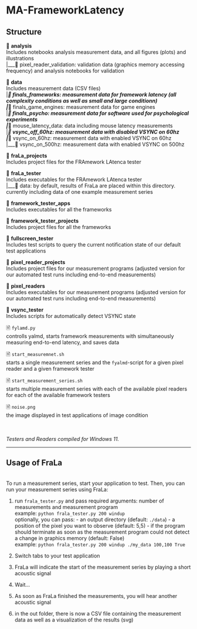 # MA-FrameworkLatency

## Structure

📁 **analysis**
<br>Includes notebooks analysis measurement data, and all figures (plots) and illustrations
<br>|___📁 pixel_reader_validation: validation data (graphics memory accessing frequency) and analysis notebooks for validation

📁 **data**
<br>Includes measurement data (CSV files)
<br>|___📁 finals_frameworks: measurement data for framework latency (all complexity conditions as well as small and large conditionn)
<br>|___📁 finals_game_engines: measurement data for game engines
<br>|___📁 finals_psycho: measurement data for software used for psychological experiments
<br>|___📁 mouse_latency_data: data including mouse latency measurements
<br>|___📁 vsync_off_60hz: measurement data with disabled VSYNC on 60hz
<br>|___📁 vsync_on_60hz: measurement data with enabled VSYNC on 60hz
<br>|___📁 vsync_on_500hz: measurement data with enabled VSYNC on 500hz

📁 **fraLa_projects**
<br>Includes project files for the FRAmework LAtenca tester

📁 **fraLa_tester**
<br>Includes executables for the FRAmework LAtenca tester
<br>|___📁 data: by default, results of FraLa are placed within this directory. currently including data of one example measurement series

📁 **framework_tester_apps**
<br>Includes executables for all the frameworks

📁 **framework_tester_projects**
<br>Includes project files for all the frameworks

📁 **fullscreen_tester**
<br>Includes test scripts to query the current notification state of our default test applications

📁 **pixel_reader_projects**
<br>Includes project files for our measurement programs (adjusted version for our automated test runs including end-to-end measurements)

📁 **pixel_readers**
<br>Includes executables for our measurement programs (adjusted version for our automated test runs including end-to-end measurements)

📁 **vsync_tester**
<br> Includes scripts for automatically detect VSYNC state

🗎 `fylamd.py`
<br>controlls yalmd, starts framework measurements with simultaneously measuring end-to-end latency, and saves data

🗎 `start_measuremnet.sh`
<br>starts a single measurement series and the `fyalmd`-script for a given pixel reader and a given framework tester

🗎 `start_measurement_series.sh`
<br>starts multiple measurement series with each of the available pixel readers for each of the available framework testers

🗎 `noise.png`
<br>the image displayed in test applications of image condition

<br><br>_Testers and Readers compiled for Windows 11._

---

## Usage of FraLa

<br> To run a measurement series, start your application to test.
Then, you can run your measurement series using FraLa:

1. run `frala_tester.py` and pass required arguments: number of measurements and measurement program
   <br> example: `python frala_tester.py 200 windup`
   <br> optionally, you can pass: - an output directory (default: `./data`) - a position of the pixel you want to observe (default: 5,5) - if the program should terminate as soon as the measurement program could not detect a change in graphics memory (default: False)
   <br> example: `python frala_tester.py 200 windup ./my_data 100,100 True`

2. Switch tabs to your test application
3. FraLa will indicate the start of the measurement series by playing a short acoustic signal
4. Wait...
5. As soon as FraLa finished the measurements, you will hear another acoustic signal
6. in the out folder, there is now a CSV file containing the measurement data as well as a visualization of the results (svg)
